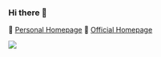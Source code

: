 

### Hi there 👋


🔗 [Personal Homepage](http://max-kuk.github.io) 🔗 [Official Homepage](https://nmi.informatik.uni-leipzig.de/ml-group/staff/maksim-kukushkin/)

<img align="center" src="https://github-readme-stats.vercel.app/api?username=max-kuk&show_icons=true&count_private=true&hide=contribs,prs&hide_title=true" />

